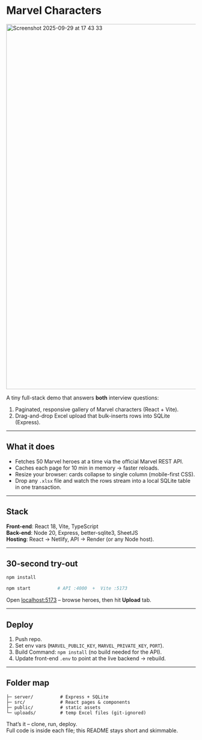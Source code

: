 # Marvel Characters

<img width="1680" height="968" alt="Screenshot 2025-09-29 at 17 43 33" src="https://github.com/user-attachments/assets/34422310-c5d8-4387-ac41-42d887bb36d1" />

A tiny full-stack demo that answers **both** interview questions:

1. Paginated, responsive gallery of Marvel characters (React + Vite).  
2. Drag-and-drop Excel upload that bulk-inserts rows into SQLite (Express).

---

## What it does
- Fetches 50 Marvel heroes at a time via the official Marvel REST API.  
- Caches each page for 10 min in memory → faster reloads.  
- Resize your browser: cards collapse to single column (mobile-first CSS).  
- Drop any `.xlsx` file and watch the rows stream into a local SQLite table in one transaction.

---

## Stack
**Front-end**: React 18, Vite, TypeScript  
**Back-end**: Node 20, Express, better-sqlite3, SheetJS  
**Hosting**: React → Netlify, API → Render (or any Node host).

---

## 30-second try-out
```bash
npm install

npm start          # API :4000  +  Vite :5173
```
Open [localhost:5173](http://localhost:5173) – browse heroes, then hit **Upload** tab.

---

## Deploy
1. Push repo.  
2. Set env vars (`MARVEL_PUBLIC_KEY`, `MARVEL_PRIVATE_KEY`, `PORT`).  
3. Build Command: `npm install` (no build needed for the API).  
4. Update front-end `.env` to point at the live backend → rebuild.

---

## Folder map
```
├─ server/          # Express + SQLite
├─ src/             # React pages & components
├─ public/          # static assets
└─ uploads/         # temp Excel files (git-ignored)
```

That’s it – clone, run, deploy.  
Full code is inside each file; this README stays short and skimmable.
```
